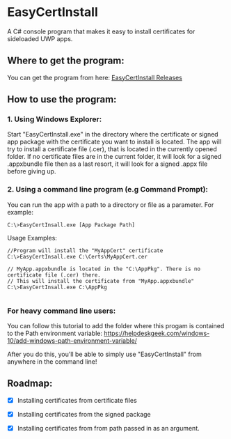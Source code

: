 # EasyCertInstall
A C# console program that makes it easy to install certificates for sideloaded UWP apps.

## Where to get the program:
You can get the program from here: [EasyCertInstall Releases](https://github.com/colinkiama/EasyCertInstall/releases)

## How to use the program:
### 1. Using Windows Explorer:
Start "EasyCertInstall.exe" in the directory where the certificate or signed app package with the certificate you want to install is located. The app will try to install a certificate file (.cer), that is located in the currently opened folder. If no certificate files are in the current folder, it will look for a signed .appxbundle file then as a last resort, it will look for a signed .appx file before giving up.

### 2. Using a command line program (e.g Command Prompt):
You can run the app with a path to a directory or file as a parameter.
For example:
```
C:\>EasyCertInsall.exe [App Package Path]
```
Usage Examples: 

```
//Program will install the "MyAppCert" certificate
C:\>EasyCertInsall.exe C:\Certs\MyAppCert.cer

// MyApp.appxbundle is located in the "C:\AppPkg". There is no certificate file (.cer) there.
// This will install the certificate from "MyApp.appxbundle"
C:\>EasyCertInsall.exe C:\AppPkg


```


### For heavy command line users:
You can follow this tutorial to add the folder where this progam is contained to the Path environment variable: https://helpdeskgeek.com/windows-10/add-windows-path-environment-variable/

After you do this, you'll be able to simply use "EasyCertInstall" from anywhere in the command line!

## Roadmap:
- [x] Installing certificates from certificate files
- [x] Installing certificates from the signed package
- [x] Installing certificates from from path passed in as an argument.


